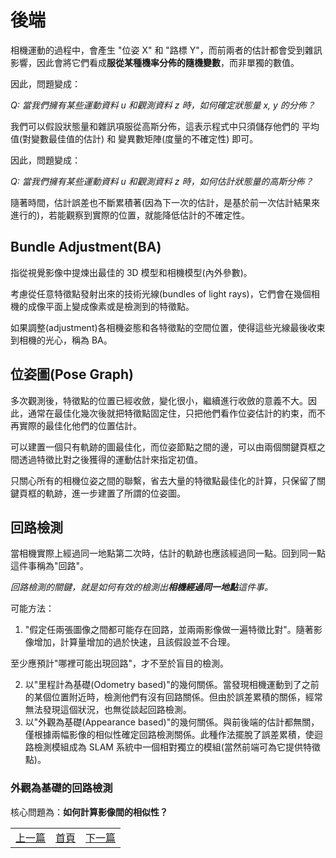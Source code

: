 # 後端

相機運動的過程中，會產生 "位姿 X" 和 "路標 Y"，而前兩者的估計都會受到雜訊影響，因此會將它們看成**服從某種機率分佈的隨機變數**，而非單獨的數值。

因此，問題變成：

*Q: 當我們擁有某些運動資料 u 和觀測資料 z 時，如何確定狀態量 x, y 的分佈？*

我們可以假設狀態量和雜訊項服從高斯分佈，這表示程式中只須儲存他們的 平均值(對變數最佳值的估計) 和 變異數矩陣(度量的不確定性) 即可。

因此，問題變成：

*Q: 當我們擁有某些運動資料 u 和觀測資料 z 時，如何估計狀態量的高斯分佈？*

隨著時間，估計誤差也不斷累積著(因為下一次的估計，是基於前一次估計結果來進行的)，若能觀察到實際的位置，就能降低估計的不確定性。

## Bundle Adjustment(BA)

指從視覺影像中提煉出最佳的 3D 模型和相機模型(內外參數)。

考慮從任意特徵點發射出來的技術光線(bundles of light rays)，它們會在幾個相機的成像平面上變成像素或是檢測到的特徵點。

如果調整(adjustment)各相機姿態和各特徵點的空間位置，使得這些光線最後收束到相機的光心，稱為 BA。

## 位姿圖(Pose Graph)

多次觀測後，特徵點的位置已經收斂，變化很小，繼續進行收斂的意義不大。因此，通常在最佳化幾次後就把特徵點固定住，只把他們看作位姿估計的約束，而不再實際的最佳化他們的位置估計。

可以建置一個只有軌跡的圖最佳化，而位姿節點之間的邊，可以由兩個關鍵頁框之間透過特徵比對之後獲得的運動估計來指定初值。

只關心所有的相機位姿之間的聯繫，省去大量的特徵點最佳化的計算，只保留了關鍵頁框的軌跡，進一步建置了所謂的位姿圖。

## 回路檢測

當相機實際上經過同一地點第二次時，估計的軌跡也應該經過同一點。回到同一點這件事稱為"回路"。

*回路檢測的關鍵，就是如何有效的檢測出**相機經過同一地點**這件事。*

可能方法：

1. "假定任兩張圖像之間都可能存在回路，並兩兩影像做一遍特徵比對"。隨著影像增加，計算量增加的過於快速，且該假設並不合理。

至少應預計"哪裡可能出現回路"，才不至於盲目的檢測。

2. 以"里程計為基礎(Odometry based)"的幾何關係。當發現相機運動到了之前的某個位置附近時，檢測他們有沒有回路關係。但由於誤差累積的關係，經常無法發現這個狀況，也無從談起回路檢測。
3. 以"外觀為基礎(Appearance based)"的幾何關係。與前後端的估計都無關，僅根據兩幅影像的相似性確定回路檢測關係。此種作法擺脫了誤差累積，使迴路檢測模組成為 SLAM 系統中一個相對獨立的模組(當然前端可為它提供特徵點)。

### 外觀為基礎的回路檢測

核心問題為：**如何計算影像間的相似性？**




<table>
  <tr>
    <td><a href="https://j32u4ukh.github.io/SLAM13/class2.html">上一篇</a></td>
    <td><a href="https://j32u4ukh.github.io/SLAM13/">首頁</a></td>
    <td><a href="https://j32u4ukh.github.io/SLAM13/class4.html">下一篇</a></td>
  </tr>
</table>